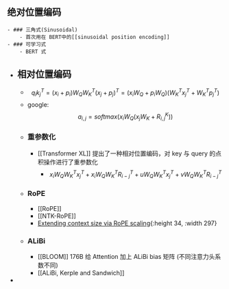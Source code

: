 ## 绝对位置编码
	- ### 三角式(Sinusoidal)
		- 首次用在 BERT中的[[sinusoidal position encoding]]
	- ### 可学习式
		- BERT 式
- ## 相对位置编码
	- $$q_ik_j^T=(x_i+p_i)W_QW_K^T(x_j+p_j)^T=(x_iW_Q+p_iW_Q)(W_K^Tx_j^T+W_K^Tp_j^T)$$
	- google: $$a_{i,j} = softmax(x_iW_Q(x_jW_K + R^K_{i,j}))$$
	- ### 重参数化
		- [[Transformer XL]] 提出了一种相对位置编码，对 key 与 query 的点积操作进行了重参数化
			- $$x_iW_QW_K^Tx_j^T + x_iW_QW_K^TR^T_{i-j} + uW_QW_K^Tx_j^T + vW_QW^T_KR^T_{i-j}$$
	- ### RoPE
		- [[RoPE]]
		- [[NTK-RoPE]]
		- [Extending context size via RoPE scaling](https://github.com/ggerganov/llama.cpp/discussions/1965){:height 34, :width 297}
	- ### ALiBi
		- [[BLOOM]] 176B 给 Attention 加上 ALiBi bias 矩阵 (不同注意力头系数不同)
		- [[ALiBi, Kerple and Sandwich]]
-
